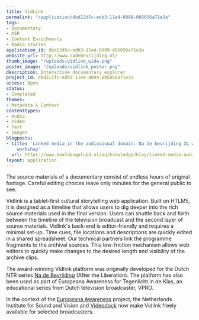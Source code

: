 ```yaml
---
title: VidLink
permalink: "/application/dbd12d5c-edb3-11e4-8099-005056a71e3a"
tags:
- Documentary
- ASR
- Content Enrichments
- Radio stories
application_id: dbd12d5c-edb3-11e4-8099-005056a71e3a
website_url: http://www.nadebevrijding.nl/
thumb_image: "/uploads/vidlink_wide.png"
poster_image: "/uploads/vidlink_poster.png"
description: Interactive documentary explorer
project_id: dbd312fc-edb3-11e4-8099-005056a71e3a
access: Open
status:
- Completed
themes:
- Metadata & Context
contenttypes:
- Audio
- Video
- Text
- Images
blogposts:
- title: 'Linked media in the audiovisual domain: Na de bevrijding XL at the Lime
    workshop'
  url: https://www.beeldengeluid.nl/en/knowledge/blog/linked-media-audiovisual-domain-na-de-bevrijding-xl-lime-workshop
layout: application
---
```


The source materials of a documentary consist of endless hours of original footage. Careful editing choices leave only minutes for the general public to see. 

Vidlink is a tablet-first cultural storytelling web application. Built on HTLM5, it is designed as a timeline that allows users to dig deeper into the rich source materials used in the final version. Users can shuttle back and forth between the timeline of the television broadcast and the second layer of source materials. Vidlink's back-end is editor-friendly and requires a minimal set-up. Time cues, file locations and descriptions are quickly edited in a shared spreadsheet. Our technical partners link the programme fragments to the archival sources. This low-friction mechanism allows web editors to quickly make changes to the desired length and visibility of the archive clips.

The award-winning Vidlink platform was originally developed for the Dutch NTR series [Na de Bevrijding](http://www.nadebevrijding.nl/) (After the Liberation). The platform has also been used as part of Europeana Awareness for Tegenlicht in de Klas, an educational series from Dutch television broadcaster, VPRO. 

In the context of the [Europeana Awareness](https://pro.europeana.eu/project/europeana-awareness) project, the Netherlands Institute for Sound and Vision and [Videodock](http://videodock.com/) now make Vidlink freely available for selected broadcasters.
